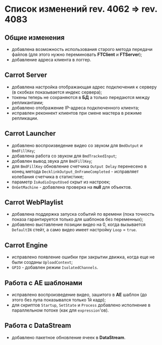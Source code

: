 # Список изменений rev. 4062 => rev. 4083

## Общие изменения
- добавлена возможность использования старого метода передачи файлов (для этого нужно переминовать **FTClient** и **FTServer**);
- добавление адреса клиента в логгер.

## Carrot Server
- добавлена настройка отображающая адрес подключения к серверу (в скобках показывается индекс сервера);
- токены теперь не сохраняются в **БД** а только передаются между репликантами;
- добавлено отображение IP-адреса подключенного клиента;
- исправлен реконнект клиентов при смене мастера в режиме репликации.

## Carrot Launcher
- добавлено воспроизведение видео со звуком для `BmdOutput` и `BmdFillKey`;
- добавлена работа со звуком для `BmdTrackedInput`;
- добавлен вывод звука для `BmdFillKey`;
- для `BmdFillKey` обновление счетчика `Output Delay` перенесено в конец метода `DecklinkOutput_OnFrameCompleted` - исправляет колебания счетчика в статистике;
- параметр `IsAudioInputUsed` скрыт из настроек;
- `OnGetMachine` - добавлена проверка на **null** для объектов.

## Carrot WebPlaylist
- добавлена поддержка запуска событий по времени (пока точность показа гарантируется только для шаблонов без переменных);
- добавлено выставление позиции видео на 0, когда вызывается ``DefaultIN`` стейт, а само видео имеет настройку `Loop` = `true`.

## Carrot Engine
- исправлено появление ошибки при закрытии движка, когда еще не были созданы `UploadContext`;
- `GPIO` - добавлен режим `IsolatedChannels`.

## Работа с AE шаблонами
- исправлено воспроизведение видео, зашитого в **АЕ** шаблон (до этого без лупа показывался только 1й кадр);
- для скриптов `Startup`, `SetState` и `Process` добавлено исполнение в параллельном потоке (как для `expression`'ов).

## Работа с DataStream
- добавлено пакетное обновление ячеек в **DataStream**.